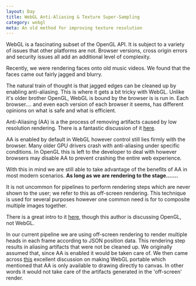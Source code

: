 ```yaml
---
layout: Day
title: WebGL Anti-Aliasing & Texture Super-Sampling
category: webgl
meta: An old method for improving texture resolution
---
```


WebGL is a fascinating subset of the OpenGL API.
It is subject to a variety of issues that other platforms are not. 
Browser versions, cross origin errors and security issues all add an additional level of complexity.

Recently, we were rendering faces onto old music videos.
We found that the faces came out fairly jagged and blurry.

The natural train of thought is that jagged edges can be cleaned up by enabling anti-aliasing.
This is where it gets a bit tricky with WebGL.
Unlike it's older brother OpenGL, WebGL is bound by the browser is is run in. 
Each browser.... and even each version of each browser it seems, has different opinions on what is safe and what is efficient.

Anti-Aliasing (AA) is a the process of removing artifacts caused by low resolution rendering.
There is a fantastic discussion of it [here](https://learnopengl.com/#!Advanced-OpenGL/Anti-Aliasing).

AA is enabled by default in WebGL however control still lies firmly with the browser.
Many older GPU drivers crash with anti-aliasing under specific conditions.
In OpenGL this is left to the developer to deal with however browsers may disable AA to prevent crashing the entire web experience.

With this in mind we are still able to take advantage of the benefits of AA in most modern scenarios.
**As long as we are rendering to the stage.......**

It is not uncommon for pipelines to perform rendering steps which are never shown to the user; we refer to this as off-screen rendering.
This technique is used for several purposes however one common need is for to composite multiple images together.

There is a great intro to it [here](http://ake.in.th/2013/04/02/offscreening-and-multisampling-with-opengl/), though this author is discussing OpenGL, not WebGL.

In our current pipeline we are using off-screen rendering to render multiple heads in each frame according to JSON position data.
This rendering step results in aliasing artifacts that were not be cleaned up.
We originally assumed that, since AA is enabled it would be taken care of.
We then came across [this](http://codeflow.org/entries/2013/feb/22/how-to-write-portable-webgl/#antialiasing) excellent discussion on making WebGL portable which mentioned that AA is only available to drawing directly to canvas.
In other words it would not take care of the artifacts generated in the 'off-screen' render.

